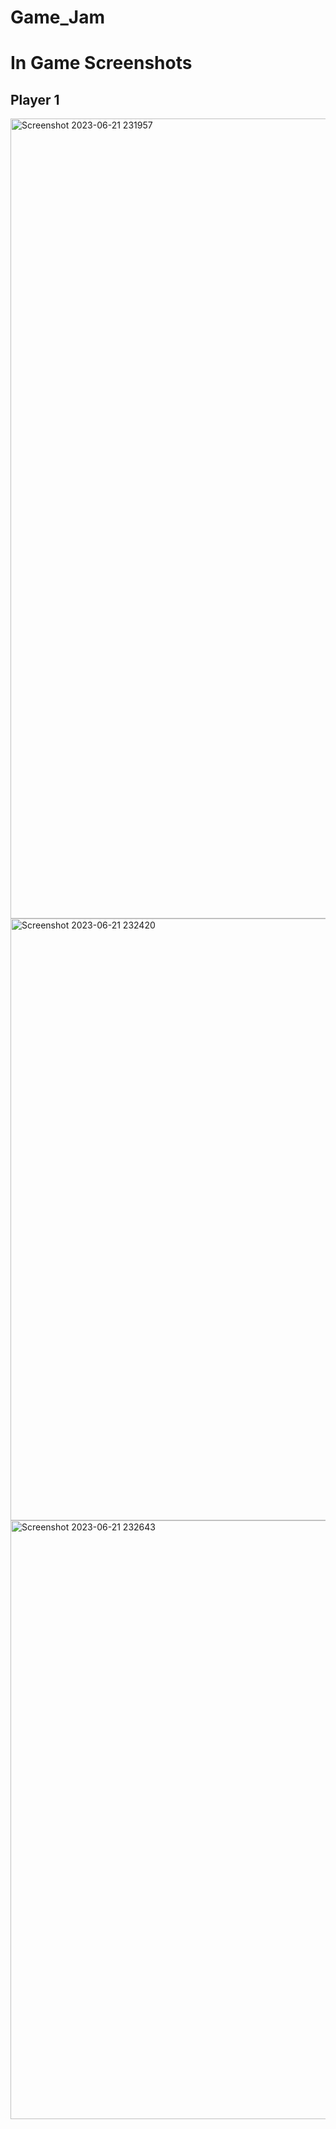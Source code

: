 # Game_Jam

# In Game Screenshots

## Player 1 
<img width="1280" alt="Screenshot 2023-06-21 231957" src="https://github.com/Sourav20341/Game_Jam/blob/main/Screenshot%20(41).png">

<img width="963" alt="Screenshot 2023-06-21 232420" src="https://github.com/AshwinSheoran02/Unity-3rd-Person-Shooter-Game/assets/88393756/a5b4e793-bb58-45d6-b221-bc60c19558d5">

<img width="958" alt="Screenshot 2023-06-21 232643" src="https://github.com/AshwinSheoran02/Unity-3rd-Person-Shooter-Game/assets/88393756/06ad629e-724b-4e72-a15c-7f61d1f36b49">
